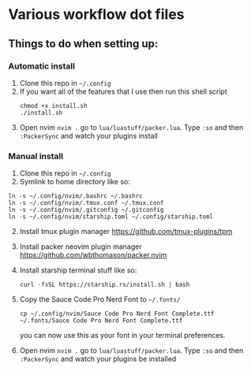 # Various workflow dot files
## Things to do when setting up:
### Automatic install
1. Clone this repo in `~/.config`
2. If you want all of the features that I use then run this shell script
    ```
    chmod +x install.sh
    ./install.sh
    ```
3. Open nvim `nvim .` go to `lua/luastuff/packer.lua`. 
Type `:so` and then `:PackerSync` and watch your plugins install

### Manual install
1. Clone this repo in `~/.config`
2. Symlink to home directory like so:
  ```
  ln -s ~/.config/nvim/.bashrc ~/.bashrc
  ln -s ~/.config/nvim/.tmux.conf ~/.tmux.conf
  ln -s ~/.config/nvim/.gitconfig ~/.gitconfig
  ln -s ~/.config/nvim/starship.toml ~/.config/starship.toml
  ```
2. Install tmux plugin manager https://github.com/tmux-plugins/tpm
3. Install packer neovim plugin manager https://github.com/wbthomason/packer.nvim
4. Install starship terminal stuff like so:
    ```
    curl -fsSL https://starship.rs/install.sh | bash
    ```
5. Copy the Sauce Code Pro Nerd Font to `~/.fonts/`
    ```
    cp ~/.config/nvim/Sauce Code Pro Nerd Font Complete.ttf ~/.fonts/Sauce Code Pro Nerd Font Complete.ttf
    ```
    you can now use this as your font in your terminal preferences.

6. Open nvim `nvim .` go to `lua/luastuff/packer.lua`. 
Type `:so` and then `:PackerSync` and watch your plugins be installed

